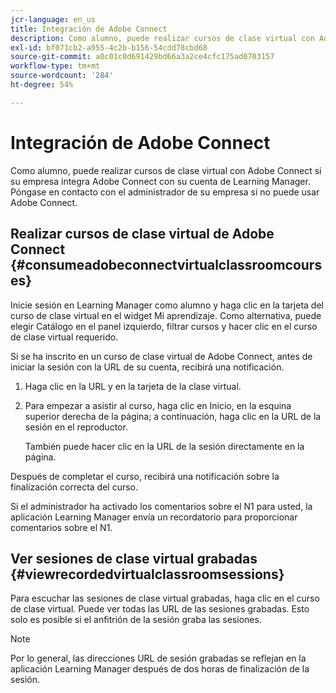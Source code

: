 ```yaml
---
jcr-language: en_us
title: Integración de Adobe Connect
description: Como alumno, puede realizar cursos de clase virtual con Adobe Connect si su empresa integra Adobe Connect con su cuenta de Learning Manager. Póngase en contacto con el administrador de su empresa si no puede usar Adobe Connect.
exl-id: bf071cb2-a955-4c2b-b156-54cdd78cbd68
source-git-commit: a0c01c0d691429bd66a3a2ce4cfc175ad0703157
workflow-type: tm+mt
source-wordcount: '284'
ht-degree: 54%

---
```


# Integración de Adobe Connect

Como alumno, puede realizar cursos de clase virtual con Adobe Connect si su empresa integra Adobe Connect con su cuenta de Learning Manager. Póngase en contacto con el administrador de su empresa si no puede usar Adobe Connect.

## Realizar cursos de clase virtual de Adobe Connect {#consumeadobeconnectvirtualclassroomcourses}

Inicie sesión en Learning Manager como alumno y haga clic en la tarjeta del curso de clase virtual en el widget Mi aprendizaje. Como alternativa, puede elegir Catálogo en el panel izquierdo, filtrar cursos y hacer clic en el curso de clase virtual requerido.

Si se ha inscrito en un curso de clase virtual de Adobe Connect, antes de iniciar la sesión con la URL de su cuenta, recibirá una notificación.

1. Haga clic en la URL y en la tarjeta de la clase virtual.
1. Para empezar a asistir al curso, haga clic en Inicio, en la esquina superior derecha de la página; a continuación, haga clic en la URL de la sesión en el reproductor.

   También puede hacer clic en la URL de la sesión directamente en la página.

Después de completar el curso, recibirá una notificación sobre la finalización correcta del curso.

Si el administrador ha activado los comentarios sobre el N1 para usted, la aplicación Learning Manager envía un recordatorio para proporcionar comentarios sobre el N1.

## Ver sesiones de clase virtual grabadas {#viewrecordedvirtualclassroomsessions}

Para escuchar las sesiones de clase virtual grabadas, haga clic en el curso de clase virtual. Puede ver todas las URL de las sesiones grabadas. Esto solo es posible si el anfitrión de la sesión graba las sesiones.

>[!NOTE]
>
>Por lo general, las direcciones URL de sesión grabadas se reflejan en la aplicación Learning Manager después de dos horas de finalización de la sesión.
